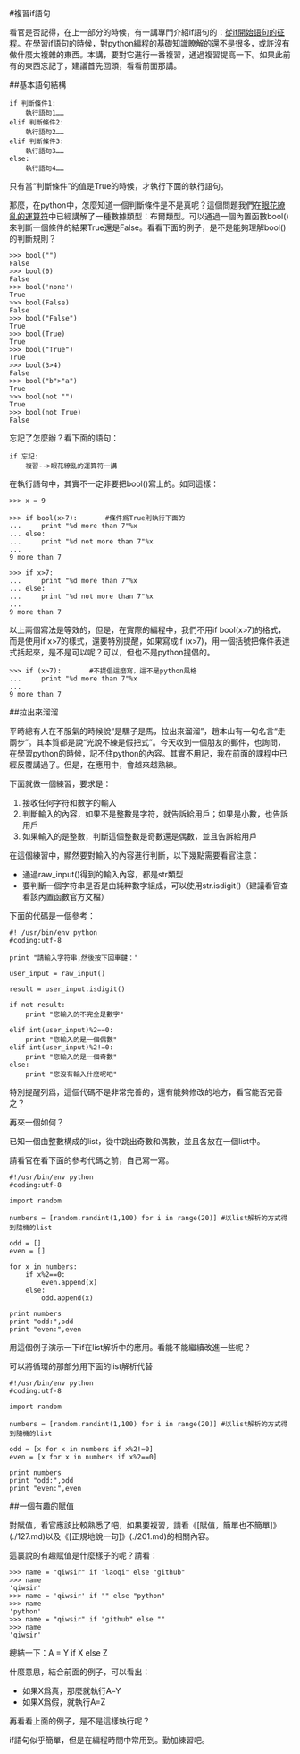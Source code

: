 #複習if語句

看官是否記得，在上一部分的時候，有一講專門介紹if語句的：[從if開始語句的征程](./111.md)。在學習if語句的時候，對python編程的基礎知識瞭解的還不是很多，或許沒有做什麼太複雜的東西。本講，要對它進行一番複習，通過複習提高一下。如果此前有的東西忘記了，建議首先回頭，看看前面那講。

##基本語句結構

    if 判斷條件1:
        執行語句1……
    elif 判斷條件2:
        執行語句2……
    elif 判斷條件3:
        執行語句3……
    else:
        執行語句4……

只有當“判斷條件”的值是True的時候，才執行下面的執行語句。

那麼，在python中，怎麼知道一個判斷條件是不是真呢？這個問題我們在[眼花繚亂的運算符](./110.md)中已經講解了一種數據類型：布爾類型。可以通過一個內置函數bool()來判斷一個條件的結果True還是False。看看下面的例子，是不是能夠理解bool()的判斷規則？

    >>> bool("")
    False
    >>> bool(0)
    False
    >>> bool('none')
    True
    >>> bool(False)
    False
    >>> bool("False")
    True
    >>> bool(True)
    True
    >>> bool("True")
    True
    >>> bool(3>4)
    False
    >>> bool("b">"a")
    True
    >>> bool(not "")
    True
    >>> bool(not True)
    False

忘記了怎麼辦？看下面的語句：

    if 忘記:
        複習-->眼花繚亂的運算符一講

在執行語句中，其實不一定非要把bool()寫上的。如同這樣：

    >>> x = 9

    >>> if bool(x>7):       #條件爲True則執行下面的
    ...     print "%d more than 7"%x
    ... else:
    ...     print "%d not more than 7"%x
    ...
    9 more than 7

    >>> if x>7:
    ...     print "%d more than 7"%x
    ... else:
    ...     print "%d not more than 7"%x
    ...
    9 more than 7

以上兩個寫法是等效的，但是，在實際的編程中，我們不用if bool(x>7)的格式，而是使用if x>7的樣式，還要特別提醒，如果寫成if (x>7)，用一個括號把條件表達式括起來，是不是可以呢？可以，但也不是python提倡的。

    >>> if (x>7):       #不提倡這麼寫，這不是python風格
    ...     print "%d more than 7"%x
    ...
    9 more than 7

##拉出來溜溜

平時總有人在不服氣的時候說“是騾子是馬，拉出來溜溜”，趙本山有一句名言“走兩步”。其本質都是說“光說不練是假把式”。今天收到一個朋友的郵件，也詢問，在學習python的時候，記不住python的內容。其實不用記，我在前面的課程中已經反覆講過了。但是，在應用中，會越來越熟練。

下面就做一個練習，要求是：

1. 接收任何字符和數字的輸入
2. 判斷輸入的內容，如果不是整數是字符，就告訴給用戶；如果是小數，也告訴用戶
3. 如果輸入的是整數，判斷這個整數是奇數還是偶數，並且告訴給用戶

在這個練習中，顯然要對輸入的內容進行判斷，以下幾點需要看官注意：

- 通過raw_input()得到的輸入內容，都是str類型
- 要判斷一個字符串是否是由純粹數字組成，可以使用str.isdigit()（建議看官查看該內置函數官方文檔）

下面的代碼是一個參考：

	#! /usr/bin/env python
	#coding:utf-8

	print "請輸入字符串,然後按下回車鍵："

	user_input = raw_input()

	result = user_input.isdigit()

	if not result:
	    print "您輸入的不完全是數字"

	elif int(user_input)%2==0:
	    print "您輸入的是一個偶數"
	elif int(user_input)%2!=0:
	    print "您輸入的是一個奇數"
	else:
	    print "您沒有輸入什麼呢吧"

特別提醒列爲，這個代碼不是非常完善的，還有能夠修改的地方，看官能否完善之？

再來一個如何？

已知一個由整數構成的list，從中跳出奇數和偶數，並且各放在一個list中。

請看官在看下面的參考代碼之前，自己寫一寫。

	#!/usr/bin/env python
	#coding:utf-8

	import random

	numbers = [random.randint(1,100) for i in range(20)] #以list解析的方式得到隨機的list

	odd = []
	even = []

	for x in numbers:
	    if x%2==0:
	        even.append(x)
	    else:
	        odd.append(x)

	print numbers
	print "odd:",odd
	print "even:",even

用這個例子演示一下if在list解析中的應用。看能不能繼續改進一些呢？

可以將循環的那部分用下面的list解析代替

	#!/usr/bin/env python
	#coding:utf-8

	import random

	numbers = [random.randint(1,100) for i in range(20)] #以list解析的方式得到隨機的list

    odd = [x for x in numbers if x%2!=0]
    even = [x for x in numbers if x%2==0]

	print numbers
	print "odd:",odd
	print "even:",even

##一個有趣的賦值

對賦值，看官應該比較熟悉了吧，如果要複習，請看《[賦值，簡單也不簡單]》(./127.md)以及《[正規地說一句]》(./201.md)的相關內容。

這裏說的有趣賦值是什麼樣子的呢？請看：

    >>> name = "qiwsir" if "laoqi" else "github"
    >>> name
    'qiwsir'
    >>> name = 'qiwsir' if "" else "python"
    >>> name
    'python'
    >>> name = "qiwsir" if "github" else ""
    >>> name
    'qiwsir'

總結一下：A = Y if X else Z

什麼意思，結合前面的例子，可以看出：

- 如果X爲真，那麼就執行A=Y
- 如果X爲假，就執行A=Z

再看看上面的例子，是不是這樣執行呢？

if語句似乎簡單，但是在編程時間中常用到。勤加練習吧。
